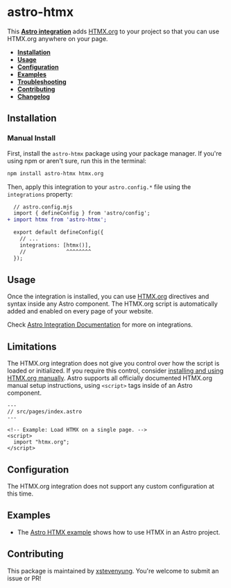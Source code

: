 # astro-htmx

This **[Astro integration](https://astro.build/integrations/)** adds [HTMX.org](https://htmx.org) to your project so that you can use HTMX.org anywhere on your page.

- <strong>[Inst**al**lation](#installation)</strong>
- <strong>[Usage](#usage)</strong>
- <strong>[Configuration](#configuration)</strong>
- <strong>[Examples](#examples)</strong>
- <strong>[Troubleshooting](#troubleshooting)</strong>
- <strong>[Contributing](#contributing)</strong>
- <strong>[Changelog](#changelog)</strong>

## Installation

### Manual Install

First, install the `astro-htmx` package using your package manager. If you're using npm or aren't sure, run this in the terminal:

```sh
npm install astro-htmx htmx.org
```

Then, apply this integration to your `astro.config.*` file using the `integrations` property:

```diff lang="js" "htmx()"
  // astro.config.mjs
  import { defineConfig } from 'astro/config';
+ import htmx from 'astro-htmx';

  export default defineConfig({
    // ...
    integrations: [htmx()],
    //             ^^^^^^^^
  });
```

## Usage

Once the integration is installed, you can use [HTMX.org](https://htmx.org) directives and syntax inside any Astro component. The HTMX.org script is automatically added and enabled on every page of your website.

Check [Astro Integration Documentation](https://astro.build/integrations/) for more on integrations.

## Limitations

The HTMX.org integration does not give you control over how the script is loaded or initialized. If you require this control, consider [installing and using HTMX.org manually](https://htmx.org/docs/#installing). Astro supports all officially documented HTMX.org manual setup instructions, using `<script>` tags inside of an Astro component.

```astro
---
// src/pages/index.astro
---

<!-- Example: Load HTMX on a single page. -->
<script>
  import "htmx.org";
</script>
```

## Configuration

The HTMX.org integration does not support any custom configuration at this time.

## Examples

- The [Astro HTMX example](https://github.com/xstevenyung/astro-htmx/tree/main/example) shows how to use HTMX in an Astro project.

## Contributing

This package is maintained by [xstevenyung](https://github.com/xstevenyung). You're welcome to submit an issue or PR!

[astro-integration]: https://docs.astro.build/en/guides/integrations-guide/
[astro-ui-frameworks]: https://docs.astro.build/en/core-concepts/framework-components/#using-framework-components
[htmx]: https://htmx.org/

